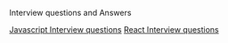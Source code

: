 Interview questions and Answers

[Javascript Interview questions](https://github.com/IMsumitkumar/Javascript-3yr/blob/main/README.md)
[React Interview questions](https://github.com/IMsumitkumar/Javascript-3yr/blob/main/react-3yr.md)
